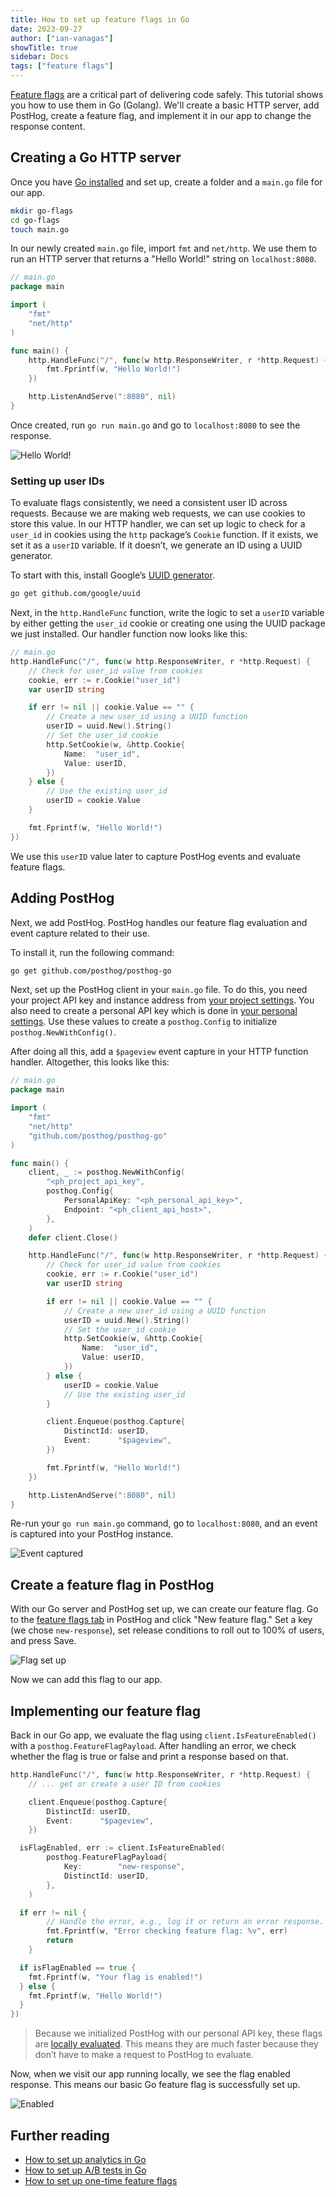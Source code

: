 ```yaml
---
title: How to set up feature flags in Go
date: 2023-09-27
author: ["ian-vanagas"]
showTitle: true
sidebar: Docs
tags: ["feature flags"]
---
```


[Feature flags](/docs/feature-flags) are a critical part of delivering code safely. This tutorial shows you how to use them in Go (Golang). We'll create a basic HTTP server, add PostHog, create a feature flag, and implement it in our app to change the response content.

## Creating a Go HTTP server

Once you have [Go installed](https://go.dev/doc/install) and set up, create a folder and a `main.go` file for our app.

```bash
mkdir go-flags
cd go-flags
touch main.go
```

In our newly created `main.go` file, import `fmt` and `net/http`. We use them to run an HTTP server that returns a "Hello World!" string on `localhost:8080`.

```go
// main.go
package main

import (
	"fmt"
	"net/http"
)

func main() {
	http.HandleFunc("/", func(w http.ResponseWriter, r *http.Request) {
		fmt.Fprintf(w, "Hello World!")
	})

	http.ListenAndServe(":8080", nil)
}
```

Once created, run `go run main.go` and go to `localhost:8080` to see the response.

![Hello World!](../images/tutorials/go-feature-flags/hello.png)

### Setting up user IDs

To evaluate flags consistently, we need a consistent user ID across requests. Because we are making web requests, we can use cookies to store this value. In our HTTP handler, we can set up logic to check for a `user_id` in cookies using the `http` package’s `Cookie` function. If it exists, we set it as a `userID` variable. If it doesn’t, we generate an ID using a UUID generator.

To start with this, install Google’s [UUID generator](https://github.com/google/uuid).

```bash
go get github.com/google/uuid
```

Next, in the `http.HandleFunc` function, write the logic to set a `userID` variable by either getting the `user_id` cookie or creating one using the UUID package we just installed. Our handler function now looks like this:

```go
// main.go
http.HandleFunc("/", func(w http.ResponseWriter, r *http.Request) {
	// Check for user_id value from cookies
	cookie, err := r.Cookie("user_id")
	var userID string

	if err != nil || cookie.Value == "" {
		// Create a new user_id using a UUID function
		userID = uuid.New().String()
		// Set the user_id cookie
		http.SetCookie(w, &http.Cookie{
			Name:  "user_id",
			Value: userID,
		})
	} else {
		// Use the existing user_id
		userID = cookie.Value
	}

	fmt.Fprintf(w, "Hello World!")
})
```

We use this `userID` value later to capture PostHog events and evaluate feature flags.

## Adding PostHog

Next, we add PostHog. PostHog handles our feature flag evaluation and event capture related to their use.

To install it, run the following command:

```bash
go get github.com/posthog/posthog-go
```

Next, set up the PostHog client in your `main.go` file. To do this, you need your project API key and instance address from [your project settings](https://app.posthog.com/project/settings). You also need to create a personal API key which is done in [your personal settings](https://app.posthog.com/me/settings). Use these values to create a `posthog.Config` to initialize `posthog.NewWithConfig()`.

After doing all this, add a `$pageview` event capture in your HTTP function handler. Altogether, this looks like this:

```go
// main.go
package main

import (
	"fmt"
	"net/http"
	"github.com/posthog/posthog-go"
)

func main() {
	client, _ := posthog.NewWithConfig(
		"<ph_project_api_key",
		posthog.Config{
			PersonalApiKey: "<ph_personal_api_key>",
			Endpoint: "<ph_client_api_host>",
		},
	)
	defer client.Close()

	http.HandleFunc("/", func(w http.ResponseWriter, r *http.Request) {
		// Check for user_id value from cookies
		cookie, err := r.Cookie("user_id")
		var userID string

		if err != nil || cookie.Value == "" {
			// Create a new user_id using a UUID function
			userID = uuid.New().String()
			// Set the user_id cookie
			http.SetCookie(w, &http.Cookie{
				Name:  "user_id",
				Value: userID,
			})
		} else {
			userID = cookie.Value
			// Use the existing user_id
		}

		client.Enqueue(posthog.Capture{
			DistinctId: userID,
			Event:      "$pageview",
		})

		fmt.Fprintf(w, "Hello World!")
	})

	http.ListenAndServe(":8080", nil)
}
```

Re-run your `go run main.go` command, go to `localhost:8080`, and an event is captured into your PostHog instance.

![Event captured](../images/tutorials/go-feature-flags/event.png)

## Create a feature flag in PostHog

With our Go server and PostHog set up, we can create our feature flag. Go to the [feature flags tab](https://app.posthog.com/feature_flags) in PostHog and click "New feature flag." Set a key (we chose `new-response`), set release conditions to roll out to 100% of users, and press Save.

![Flag set up](../images/tutorials/go-feature-flags/flag.png)

Now we can add this flag to our app.

## Implementing our feature flag

Back in our Go app, we evaluate the flag using `client.IsFeatureEnabled()` with a `posthog.FeatureFlagPayload`. After handling an error, we check whether the flag is true or false and print a response based on that.

```go
http.HandleFunc("/", func(w http.ResponseWriter, r *http.Request) {
	// ... get or create a user ID from cookies

	client.Enqueue(posthog.Capture{
		DistinctId: userID,
		Event:      "$pageview",
	})

  isFlagEnabled, err := client.IsFeatureEnabled(
		posthog.FeatureFlagPayload{
			Key:        "new-response",
			DistinctId: userID,
		},
	)

  if err != nil {
		// Handle the error, e.g., log it or return an error response.
		fmt.Fprintf(w, "Error checking feature flag: %v", err)
		return
	}

  if isFlagEnabled == true {
    fmt.Fprintf(w, "Your flag is enabled!")
  } else {
    fmt.Fprintf(w, "Hello World!")
  }
})
```

> Because we initialized PostHog with our personal API key, these flags are [locally evaluated](/docs/feature-flags/local-evaluation). This means they are much faster because they don’t have to make a request to PostHog to evaluate.

Now, when we visit our app running locally, we see the flag enabled response. This means our basic Go feature flag is successfully set up.

![Enabled](../images/tutorials/go-feature-flags/enabled.png)

## Further reading

- [How to set up analytics in Go](/tutorials/go-analytics)
- [How to set up A/B tests in Go](/tutorials/go-ab-tests)
- [How to set up one-time feature flags](/tutorials/one-time-feature-flags)
